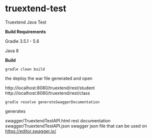 # truextend-test
Truextend Java Test

**Build Requirements**

Gradle 3.5.1 - 5.6

Java 8



**Build**

`gradle clean build`

the deploy the war file generated and open

http://localhost:8080/truextend/rest/student
http://localhost:8080/truextend/rest/class

`gradle resolve generateSwaggerDocumentation`

 generates
 
 swagger/TruextendTestAPI.html rest documentation
 swagger/TruextendTestAPI.json swagger json file that can be used on https://editor.swagger.io/ 

